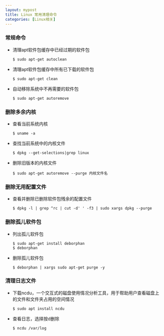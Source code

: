 ```yaml
---
layout: mypost
title: Linux 常用清理命令
categories: [Linux相关]
---
```


### 常规命令
- 清理apt软件包缓存中已经过期的软件包
    ```shell
    $ sudo apt-get autoclean
    ```
- 清理apt软件包缓存中所有已下载的软件包
    ```shell
    $ sudo apt-get clean
    ```
- 自动移除系统中不再需要的软件包
    ```shell
    $ sudo apt-get autoremove
    ```

### 删除多余内核
- 查看当前系统内核
    ```shell
    $ uname -a
    ```
- 查找当前系统中的内核文件
    ```shell
    $ dpkg --get-selections|grep linux
    ```
- 删除旧版本的内核文件
    ```shell
    $ sudo apt-get autoremove --purge 内核文件名
    ```

### 删除无用配置文件
- 查看并删除已删除软件包残余的配置文件
    ```shell
    $ dpkg -l | grep ^rc | cut -d' ' -f3 | sudo xargs dpkg --purge
    ```

### 删除孤儿软件包
- 列出孤儿软件包
    ```shell
    $ sudo apt-get install deborphan
    $ deborphan
    ```
- 删除孤儿软件包
    ```shell
    $ deborphan | xargs sudo apt-get purge -y
    ```

### 清理日志文件
- 下载ncdu，一个交互式的磁盘使用情况分析工具，用于帮助用户查看磁盘上的文件和文件夹占用的空间情况
    ```shell
    $ sudo apt install ncdu
    ```
- 查看日志，选择按d删除
    ```shell
    $ ncdu /var/log
    ```